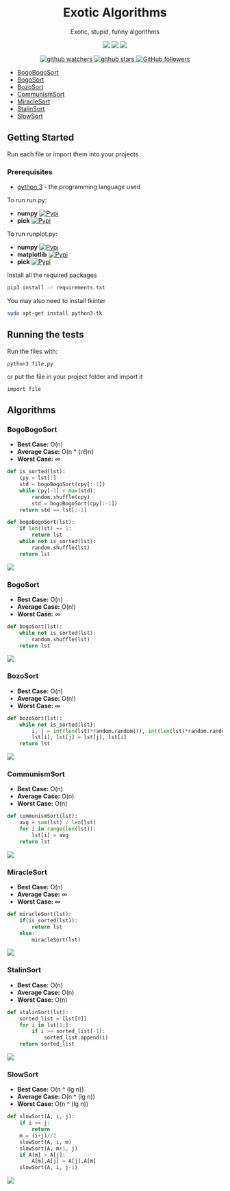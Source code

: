 <h1 align="center">Exotic Algorithms</h1>
<p align="center">
  Exotic, stupid, funny algorithms
</p>
<p align="center">
  <a target="_blank" href="https://github.com/joscha0/ExoticAlgorithms" title="Source: GitHub"><img src="https://img.shields.io/badge/source-GitHub-303030.svg?style=flat-square"></a>
  <a target="_blank" href="https://choosealicense.com/licenses/mit/" title="License: MIT"><img src="https://img.shields.io/badge/license-MIT-blue.svg?style=flat-square"></a>
  <a href="https://docs.python.org/3/index.html"><img src="https://img.shields.io/badge/python-3.6-blue.svg"/></a>
</p>
<p align="center">
  <a target="_blank" href="https://github.com/joscha0/ExoticAlgorithms"><img src="https://img.shields.io/github/watchers/joscha0/ExoticAlgorithms.svg?style=social&label=Watch" alt="github watchers">   </a>
  <a target="_blank" href="https://github.com/joscha0/ExoticAlgorithms"><img src="https://img.shields.io/github/stars/joscha0/ExoticAlgorithms.svg?style=social&label=Star" alt="github stars">   </a>
  <a target="_blank" href="https://github.com/joscha0/ExoticAlgorithms" title="Follow @joscha0 on GitHub"><img src="https://img.shields.io/github/followers/joscha0.svg?style=social&label=Follow" alt="GitHub followers">
  </a>
</p>

 - [BogoBogoSort](https://github.com/joscha0/ExoticAlgorithms/blob/master/BogoBogoSort.py "BogoBogoSort")
 - [BogoSort](https://github.com/joscha0/ExoticAlgorithms/blob/master/BogoSort.py "BogoSort")
 - [BozoSort](https://github.com/joscha0/ExoticAlgorithms/blob/master/BozoSort.py "BozoSort")
 - [CommunismSort](https://github.com/joscha0/ExoticAlgorithms/blob/master/CommunismSort.py "CommunismSort")
 - [MiracleSort](https://github.com/joscha0/ExoticAlgorithms/blob/master/MiracleSort.py "MiracleSort")
 - [StalinSort](https://github.com/joscha0/ExoticAlgorithms/blob/master/StalinSort.py "StalinSort")
 - [SlowSort](https://github.com/joscha0/ExoticAlgorithms/blob/master/SlowSort.py "SlowSort")

## Getting Started

Run each file or import them into your projects

### Prerequisites
* [python 3](https://www.python.org/downloads/) - the programming language used

To run run.py:
* **numpy**  [![Pypi](https://img.shields.io/pypi/v/numpy.svg?style=flat-square)](https://pypi.org/project/numpy/)
* **pick**  [![Pypi](https://img.shields.io/pypi/v/pick.svg?style=flat-square)](https://pypi.org/project/pick/)

To run runplot.py:
* **numpy**  [![Pypi](https://img.shields.io/pypi/v/numpy.svg?style=flat-square)](https://pypi.org/project/numpy/)
* **matplotlib**  [![Pypi](https://img.shields.io/pypi/v/matplotlib.svg?style=flat-square)](https://pypi.org/project/matplotlib/)
* **pick**  [![Pypi](https://img.shields.io/pypi/v/pick.svg?style=flat-square)](https://pypi.org/project/pick/)

Install all the required packages
```bash
pip3 install -r requirements.txt
```
You may also need to install tkinter
```bash
sudo apt-get install python3-tk
```

## Running the tests

Run the files with:
```
python3 file.py
```
or put the file in your project folder and import it
```
import file
```

## Algorithms
### BogoBogoSort
* **Best Case:** O(n)
* **Average Case:** O(n * (n!)n)
* **Worst Case:** ∞
```python
def is_sorted(lst):
	cpy = lst[:]
	std = bogoBogoSort(cpy[:-1])
	while cpy[-1] < max(std):
		random.shuffle(cpy)
		std = bogoBogoSort(cpy[:-1])
	return std == lst[:-1]

def bogoBogoSort(lst):
	if len(lst) == 1:
		return lst
	while not is_sorted(lst):
		random.shuffle(lst)
	return lst
```
![](https://raw.githubusercontent.com/joscha0/ExoticAlgorithms/master/img/bogoBogoSort.png)

### BogoSort
* **Best Case:** O(n)
* **Average Case:** O(n!)
* **Worst Case:** ∞
```python
def bogoSort(lst):
    while not is_sorted(lst):
        random.shuffle(lst)
    return lst
```
![](https://raw.githubusercontent.com/joscha0/ExoticAlgorithms/master/img/bogoSort.png)

### BozoSort
* **Best Case:** O(n)
* **Average Case:** O(n!)
* **Worst Case:** ∞

```python
def bozoSort(lst):
    while not is_sorted(lst):
        i, j = int(len(lst)*random.random()), int(len(lst)*random.random())
        lst[i], lst[j] = lst[j], lst[i]
    return lst
```

![](https://raw.githubusercontent.com/joscha0/ExoticAlgorithms/master/img/bozoSort.png)

### CommunismSort
* **Best Case:** O(n)
* **Average Case:** O(n)
* **Worst Case:** O(n)

```python
def communismSort(lst):
    avg = sum(lst) / len(lst) 
    for i in range(len(lst)):
        lst[i] = avg
    return lst
```

![](https://raw.githubusercontent.com/joscha0/ExoticAlgorithms/master/img/communismSort.png)

### MiracleSort
* **Best Case:** O(n)
* **Average Case:** ∞
* **Worst Case:** ∞

```python
def miracleSort(lst):
    if(is_sorted(lst)):
        return lst
    else:
        miracleSort(lst)
```

![](https://raw.githubusercontent.com/joscha0/ExoticAlgorithms/master/img/miracleSort.png)

### StalinSort
* **Best Case:** O(n)
* **Average Case:** O(n)
* **Worst Case:** O(n)

```python
def stalinSort(lst):
    sorted_list = [lst[0]]
    for i in lst[1:]:
        if i >= sorted_list[-1]:
            sorted_list.append(i)
    return sorted_list
```

![](https://raw.githubusercontent.com/joscha0/ExoticAlgorithms/master/img/stalinSort.png)

### SlowSort
* **Best Case:** O(n ^ (lg n))
* **Average Case:** O(n ^ (lg n))
* **Worst Case:** O(n ^ (lg n))

```python
def slowSort(A, i, j):
    if i >= j:
        return
    m = (i+j)//2
    slowSort(A, i, m)
    slowSort(A, m+1, j)
    if A[m] > A[j]:
        A[m],A[j] = A[j],A[m]
    slowSort(A, i, j-1)
```

![](https://raw.githubusercontent.com/joscha0/ExoticAlgorithms/master/img/slowSort.png)
